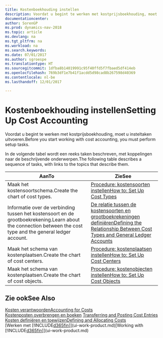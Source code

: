 ```yaml
---
title: Kostenboekhouding instellen
description: Voordat u begint te werken met kostprijsboekhouding, moet u insteltaken uitvoeren.
documentationcenter: 
author: SorenGP
ms.prod: dynamics-nav-2018
ms.topic: article
ms.devlang: na
ms.tgt_pltfrm: na
ms.workload: na
ms.search.keywords: 
ms.date: 07/01/2017
ms.author: sgroespe
ms.translationtype: HT
ms.sourcegitcommit: 1dfba8b14019991c95f40ffd5f7fbaed5df414eb
ms.openlocfilehash: 769b3df1e7b41f1acdd5d98cad8b267598d40369
ms.contentlocale: nl-be
ms.lasthandoff: 12/01/2017

---
```

# <a name="setting-up-cost-accounting"></a><span data-ttu-id="bb50d-103">Kostenboekhouding instellen</span><span class="sxs-lookup"><span data-stu-id="bb50d-103">Setting Up Cost Accounting</span></span>
<span data-ttu-id="bb50d-104">Voordat u begint te werken met kostprijsboekhouding, moet u insteltaken uitvoeren.</span><span class="sxs-lookup"><span data-stu-id="bb50d-104">Before you start working with cost accounting, you must perform setup tasks.</span></span>  

 <span data-ttu-id="bb50d-105">In de volgende tabel wordt een reeks taken beschreven, met koppelingen naar de beschrijvende onderwerpen.</span><span class="sxs-lookup"><span data-stu-id="bb50d-105">The following table describes a sequence of tasks, with links to the topics that describe them.</span></span>

|<span data-ttu-id="bb50d-106">Aan</span><span class="sxs-lookup"><span data-stu-id="bb50d-106">To</span></span>|<span data-ttu-id="bb50d-107">Zie</span><span class="sxs-lookup"><span data-stu-id="bb50d-107">See</span></span>|  
|--------|---------|  
|<span data-ttu-id="bb50d-108">Maak het kostensoortschema.</span><span class="sxs-lookup"><span data-stu-id="bb50d-108">Create the chart of cost types.</span></span>|[<span data-ttu-id="bb50d-109">Procedure: kostensoorten instellen</span><span class="sxs-lookup"><span data-stu-id="bb50d-109">How to: Set Up Cost Types</span></span>](finance-how-to-set-up-cost-types.md)|  
|<span data-ttu-id="bb50d-110">Informatie over de verbinding tussen het kostensoort en de grootboekrekening.</span><span class="sxs-lookup"><span data-stu-id="bb50d-110">Learn about the connection between the cost type and the general ledger account.</span></span>|[<span data-ttu-id="bb50d-111">De relatie tussen de kostensoorten en grootboekrekeningen definiëren</span><span class="sxs-lookup"><span data-stu-id="bb50d-111">Defining the Relationship Between Cost Types and General Ledger Accounts</span></span>](finance-defining-the-relationship-between-cost-types-and-general-ledger-accounts.md)|  
|<span data-ttu-id="bb50d-112">Maak het schema van kostenplaatsen.</span><span class="sxs-lookup"><span data-stu-id="bb50d-112">Create the chart of cost centers.</span></span>|[<span data-ttu-id="bb50d-113">Procedure: kostenplaatsen instellen</span><span class="sxs-lookup"><span data-stu-id="bb50d-113">How to: Set Up Cost Centers</span></span>](finance-how-to-set-up-cost-centers.md)|  
|<span data-ttu-id="bb50d-114">Maak het schema van kostenplaatsen.</span><span class="sxs-lookup"><span data-stu-id="bb50d-114">Create the chart of cost objects.</span></span>|[<span data-ttu-id="bb50d-115">Procedure: kostenobjecten instellen</span><span class="sxs-lookup"><span data-stu-id="bb50d-115">How to: Set Up Cost Objects</span></span>](finance-how-to-set-up-cost-objects.md)|  

## <a name="see-also"></a><span data-ttu-id="bb50d-116">Zie ook</span><span class="sxs-lookup"><span data-stu-id="bb50d-116">See Also</span></span>  
[<span data-ttu-id="bb50d-117">Kosten verantwoorden</span><span class="sxs-lookup"><span data-stu-id="bb50d-117">Accounting for Costs</span></span>](finance-manage-cost-accounting.md)  
<span data-ttu-id="bb50d-118">[Kostenposten overbrengen en boeken](finance-transfer-and-post-cost-entries.md) </span><span class="sxs-lookup"><span data-stu-id="bb50d-118">[Transferring and Posting Cost Entries](finance-transfer-and-post-cost-entries.md) </span></span>  
[<span data-ttu-id="bb50d-119">Kosten definiëren en toewijzen</span><span class="sxs-lookup"><span data-stu-id="bb50d-119">Defining and Allocating Costs</span></span>](finance-define-and-allocate-costs.md)  
<span data-ttu-id="bb50d-120">[Werken met [!INCLUDE[d365fin](includes/d365fin_md.md)]](ui-work-product.md)</span><span class="sxs-lookup"><span data-stu-id="bb50d-120">[Working with [!INCLUDE[d365fin](includes/d365fin_md.md)]](ui-work-product.md)</span></span>

